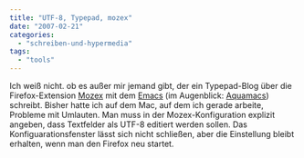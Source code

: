```yaml
---
title: "UTF-8, Typepad, mozex"
date: "2007-02-21"
categories: 
  - "schreiben-und-hypermedia"
tags: 
  - "tools"
---
```


Ich weiß nicht. ob es außer mir jemand gibt, der ein Typepad-Blog über die Firefox-Extension [Mozex](http://mozex.mozdev.org/ "mozdev.org - mozex: index") mit dem [Emacs](http://www.gnu.org/software/emacs/ "GNU Emacs - GNU Project - Free Software Foundation (FSF)") (im Augenblick: [Aquamacs](http://aquamacs.org/ "Aquamacs: Emacs for Mac OS X")) schreibt. Bisher hatte ich auf dem Mac, auf dem ich gerade arbeite, Probleme mit Umlauten. Man muss in der Mozex-Konfiguration explizit angeben, dass Textfelder als UTF-8 editiert werden sollen. Das Konfiguarationsfenster lässt sich nicht schließen, aber die Einstellung bleibt erhalten, wenn man den Firefox neu startet.
